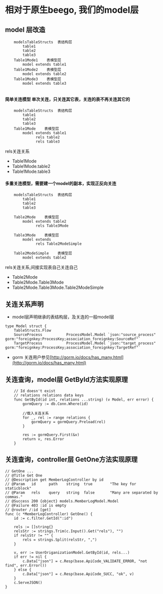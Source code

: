 
相对于原生beego, 我们的model层
===



## model 层改造

```$xslt
    modelsTableStructs  表结构层
        table1  
        table2
        table3
    Table1Mode1    表模型层
        model extends table1
    Table1Mode2    表模型层
        model extends table2
    Table1Mode3    表模型层
        model extends table3
    
```

#### 简单关连模型 单次关连，只关连其它表，关连的表不再关连其它的

```$xslt
    modelsTableStructs  表结构层
        table1  
        table2
        table3
    Table1Mode    表模型层
        model extends table1
              rels table2
              rels table3
```
rels关连关系 
- Table1Mode
- Table1Mode.table2
- Table1Mode.table3


#### 多重关连模型，需要建一个model的副本，实现正反向关连

```$xslt
    modelsTableStructs  表结构层
        table1  
        table2
        table3
      
    Table2Mode    表模型层
        model extends table2
              rels Table3Mode
              
    Table3Mode    表模型层
        model extends 
              rels Table2ModeSimple
              
    Table2ModeSimple    表模型层
        model extends table2
```
rels关连关系,间接实现表自己关连自己
- Table2Mode
- Table2Mode.Table3Mode
- Table2Mode.Table3Mode.Table2ModeSimple


## 关连关系声明
- model层声明继承的表结构层，及关连的一般model层
```$xslt
type Model struct {
	TableStructs.Flow
	SourceProcess           ProcessModel.Model `json:"source_process" gorm:"foreignkey:ProcessKey;association_foreignkey:SourceRef"`
	TargetProcess           ProcessModel.Model `json:"target_process" gorm:"foreignkey:ProcessKey;association_foreignkey:TargetRef"`
```
- gorm 关连用户参见[http://gorm.io/docs/has_many.html](http://gorm.io/docs/has_many.html)

## 关连查询，model层 GetById方法实现原理
```$xslt
    // Id doesn't exist
    // relations relations data keys
    func GetById(id int, relations ...string) (v Model, err error) {
        gormQuery := db.Conn.Where(id)
    
        //载入关连关系
        for _, rel := range relations {
            gormQuery = gormQuery.Preload(rel)
        }
    
        res := gormQuery.First(&v)
        return v, res.Error
    }
```

## 关连查询，controller层 GetOne方法实现原理
```$xslt
// GetOne ...
// @Title Get One
// @Description get MemberLogController by id
// @Param	id		path 	string	true		"The key for staticblock"
// @Param	rels	query 	string	false		"Many are separated by commas."
// @Success 200 {object} models.MemberLogModel.Model
// @Failure 403 :id is empty
// @router /:id [get]
func (c *MemberLogController) GetOne() {
	id := c.filter.GetId(":id")

	rels := []string{}
	relsStr := strings.Trim(c.Input().Get("rels"), "")
	if relsStr != "" {
		rels = strings.Split(relsStr, ",")
	}

	v, err := UserOriganizationModel.GetById(id, rels...)
	if err != nil {
		c.Data["json"] = c.Resp(base.ApiCode_VALIDATE_ERROR, "not find", err.Error())
	} else {
		c.Data["json"] = c.Resp(base.ApiCode_SUCC, "ok", v)
	}
	c.ServeJSON()
}
```
